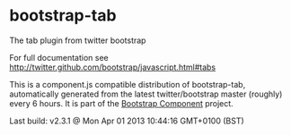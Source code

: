 # bootstrap-tab
The tab plugin from twitter bootstrap

For full documentation see http://twitter.github.com/bootstrap/javascript.html#tabs

This is a component.js compatible distribution of bootstrap-tab, automatically generated
from the latest twitter/bootstrap master (roughly) every 6 hours. It is part of the <a href="http://github.com/codemix/bootstrap-component">Bootstrap Component</a>
project.


Last build: v2.3.1 @ Mon Apr 01 2013 10:44:16 GMT+0100 (BST)
